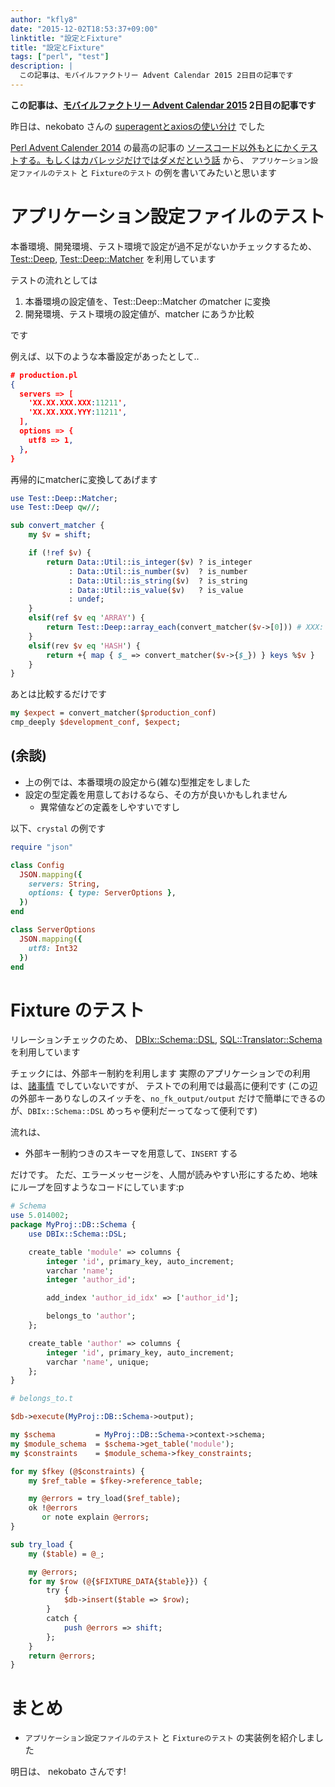 ```yaml
---
author: "kfly8"
date: "2015-12-02T18:53:37+09:00"
linktitle: "設定とFixture"
title: "設定とFixture"
tags: ["perl", "test"]
description: |
  この記事は、モバイルファクトリー Advent Calendar 2015 2日目の記事です
---
```


**この記事は、[モバイルファクトリー Advent Calendar 2015](http://qiita.com/advent-calendar/2015/mobilefactory) 2日目の記事です**

昨日は、nekobato さんの [superagentとaxiosの使い分け](http://qiita.com/nekobato/items/0cd3ed1742310f74653c) でした


[Perl Advent Calender 2014](http://qiita.com/advent-calendar/2014/perl) の最高の記事の
[ソースコード以外もとにかくテストする。もしくはカバレッジだけではダメだという話](http://www.songmu.jp/riji/entry/2014-12-25-test-anything.html) から、
`アプリケーション設定ファイルのテスト` と `Fixtureのテスト` の例を書いてみたいと思います



# アプリケーション設定ファイルのテスト

本番環境、開発環境、テスト環境で設定が過不足がないかチェックするため、
[Test::Deep](https://metacpan.org/pod/Test%3A%3ADeep), [Test::Deep::Matcher](https://metacpan.org/pod/Test%3A%3ADeep%3A%3AMatcher) を利用しています


テストの流れとしては

1.  本番環境の設定値を、Test::Deep::Matcher のmatcher に変換
1.  開発環境、テスト環境の設定値が、matcher にあうか比較

です


例えば、以下のような本番設定があったとして..

```json
# production.pl
{
  servers => [
    'XX.XX.XXX.XXX:11211',
    'XX.XX.XXX.YYY:11211',
  ],
  options => {
    utf8 => 1,
  },
}
```

再帰的にmatcherに変換してあげます
```perl
use Test::Deep::Matcher;
use Test::Deep qw//;

sub convert_matcher {
    my $v = shift;

    if (!ref $v) {
        return Data::Util::is_integer($v) ? is_integer
             : Data::Util::is_number($v)  ? is_number
             : Data::Util::is_string($v)  ? is_string
             : Data::Util::is_value($v)   ? is_value
             : undef;
    }
    elsif(ref $v eq 'ARRAY') {
        return Test::Deep::array_each(convert_matcher($v->[0])) # XXX: 仮定
    }
    elsif(rev $v eq 'HASH') {
        return +{ map { $_ => convert_matcher($v->{$_}) } keys %$v }
    }
}
```

あとは比較するだけです
```perl
my $expect = convert_matcher($production_conf)
cmp_deeply $development_conf, $expect;
```

## (余談)

- 上の例では、本番環境の設定から(雑な)型推定をしました
- 設定の型定義を用意しておけるなら、その方が良いかもしれません
  - 異常値などの定義をしやすいですし

以下、`crystal` の例です

```ruby
require "json"

class Config
  JSON.mapping({
    servers: String,
    options: { type: ServerOptions },
  })
end

class ServerOptions
  JSON.mapping({
    utf8: Int32
  })
end
```

# Fixture のテスト

リレーションチェックのため、
[DBIx::Schema::DSL](https://metacpan.org/pod/DBIx%3A%3ASchema%3A%3ADSL), [SQL::Translator::Schema](https://metacpan.org/pod/SQL%3A%3ATranslator%3A%3ASchema) を利用しています

チェックには、外部キー制約を利用します
実際のアプリケーションでの利用は、[諸事情](http://connpass.com/event/11463/) でしていないですが、
テストでの利用では最高に便利です
(この辺の外部キーありなしのスイッチを、`no_fk_output/output` だけで簡単にできるのが、`DBIx::Schema::DSL` めっちゃ便利だーってなって便利です)



流れは、

- 外部キー制約つきのスキーマを用意して、`INSERT` する

だけです。
ただ、エラーメッセージを、人間が読みやすい形にするため、地味にループを回すようなコードにしています:p


```perl
# Schema
use 5.014002;
package MyProj::DB::Schema {
    use DBIx::Schema::DSL;

    create_table 'module' => columns {
        integer 'id', primary_key, auto_increment;
        varchar 'name';
        integer 'author_id';

        add_index 'author_id_idx' => ['author_id'];

        belongs_to 'author';
    };

    create_table 'author' => columns {
        integer 'id', primary_key, auto_increment;
        varchar 'name', unique;
    };
}
```


```perl
# belongs_to.t

$db->execute(MyProj::DB::Schema->output);

my $schema         = MyProj::DB::Schema->context->schema;
my $module_schema  = $schema->get_table('module');
my $constraints    = $module_schema->fkey_constraints;

for my $fkey (@$constraints) {
    my $ref_table = $fkey->reference_table;

    my @errors = try_load($ref_table);
    ok !@errors
       or note explain @errors;
}

sub try_load {
    my ($table) = @_;

    my @errors;
    for my $row (@{$FIXTURE_DATA{$table}}) {
        try {
            $db->insert($table => $row);
        }
        catch {
            push @errors => shift;
        };
    }
    return @errors;
}
```


# まとめ

- `アプリケーション設定ファイルのテスト` と `Fixtureのテスト` の実装例を紹介しました


明日は、 nekobato さんです!



